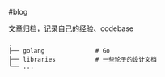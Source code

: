 #blog

文章归档，记录自己的经验、codebase
```
.
├── golang              # Go
├── libraries           # 一些轮子的设计文档
└── ...
```

